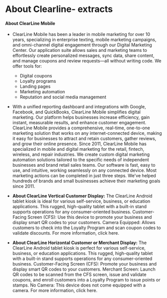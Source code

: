 # About Clearline- extracts

#### About ClearLine Mobile 
* ClearLine Mobile has been a leader in mobile marketing for over 10 years, specializing in enterprise texting, mobile marketing campaigns, and omni-channel digital engagement through our Digital Marketing Center. Our application suite allows sales and marketing teams to effortlessly create personalized messages, sync data, share content, and manage coupons and review requests—all without writing code. We offer tools for:
    * Digital coupons
    * Loyalty programs
    * Landing pages
    * Marketing automation
    * Reputation and social media management
* With a unified reporting dashboard and integrations with Google, Facebook, and QuickBooks, ClearLine Mobile simplifies digital marketing. Our platform helps businesses increase efficiency, gain instant, measurable results, and enhance customer engagement. ClearLine Mobile provides a comprehensive, real-time, one-to-one marketing solution that works on any internet-connected device, making it easy for businesses to attract and retain customers, gather reviews, and grow their online presence. Since 2011, ClearLine Mobile has specialized in mobile and digital marketing for the retail, fintech, wireless, and repair industries. We create custom digital marketing automation solutions tailored to the specific needs of independent businesses and brand retail sales teams. Our software is fast, easy to use, and intuitive, working seamlessly on any connected device. Most marketing actions can be completed in just three steps. We've helped hundreds of brands and small businesses achieve their marketing goals since 2011.
  
* **About ClearLine Vertical Customer Display:** The ClearLine Android tablet kiosk is ideal for various self-service, business, or education applications. This rugged, high-quality tablet with a built-in stand supports operations for any consumer-oriented business. Customer-Facing Screen (CFS): Use this device to promote your business and display smart QR codes to your customers. Camera Equipped: Allows customers to check into the Loyalty Program and scan coupon codes to validate discounts. For more information, click here.
* **About ClearLine Horizontal Customer or Merchant Display:** The ClearLine Android tablet kiosk is perfect for various self-service, business, or education applications. This rugged, high-quality tablet with a built-in stand supports operations for any consumer-oriented business. Customer-Facing Screen (CFS): Promote your business and display smart QR codes to your customers. Merchant Screen: Launch QR codes to be scanned from the CFS screen, issue and validate coupons, and enroll customers into a Loyalty Program to issue points or stamps. No Camera: This device does not come equipped with a camera. For more information, click here.
